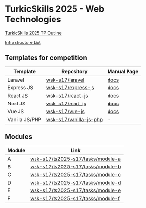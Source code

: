 # TurkicSkills 2025 - Web Technologies

[TurkicSkills 2025 TP Outline](test-project-outline.md)

[Infrastructure List](infrastructure-list.md)

## Templates for competition

| Template       | Repository                                                          | Manual Page                                              |
|----------------|---------------------------------------------------------------------|----------------------------------------------------------|
| Laravel        | [wsk-s17/laravel](https://github.com/wsk-s17/laravel)               | [docs](https://laravel.com/docs/12.x)                    |
| Express JS     | [wsk-s17/express-js](https://github.com/wsk-s17/express-js)         | [docs](https://expressjs.com/en/starter/installing.html) |
| React JS       | [wsk-s17/react-js](https://github.com/wsk-s17/react-js)             | [docs](https://react.dev/learn)                          |
| Next JS        | [wsk-s17/next-js](https://github.com/wsk-s17/next-js)               | [docs](https://nextjs.org/docs)                          |
| Vue JS         | [wsk-s17/vue-js](https://github.com/wsk-s17/vue-js)                 | [docs](https://vuejs.org/guide/introduction.html)        |
| Vanilla JS/PHP | [wsk-s17/vanilla-js-php](https://github.com/wsk-s17/vanilla-js-php) | -                                                        |

## Modules

| Module | Link                                                                                                         |
|--------|--------------------------------------------------------------------------------------------------------------|
| A      | [wsk-s17/ts2025-s17/tasks/module-a](https://github.com/wsk-s17/ts2025-s17/tasks/module-a/INSTRUCTIONS_EN.md) |
| B      | [wsk-s17/ts2025-s17/tasks/module-b](https://github.com/wsk-s17/ts2025-s17/tasks/module-b/INSTRUCTIONS_EN.md) |
| C      | [wsk-s17/ts2025-s17/tasks/module-c](https://github.com/wsk-s17/ts2025-s17/tasks/module-c/INSTRUCTIONS_EN.md) |
| D      | [wsk-s17/ts2025-s17/tasks/module-d](https://github.com/wsk-s17/ts2025-s17/tasks/module-d/INSTRUCTIONS_EN.md) |
| E      | [wsk-s17/ts2025-s17/tasks/module-e](https://github.com/wsk-s17/ts2025-s17/tasks/module-e/INSTRUCTIONS_EN.md) |
| F      | [wsk-s17/ts2025-s17/tasks/module-f](https://github.com/wsk-s17/ts2025-s17/tasks/module-f/INSTRUCTIONS_EN.md) |